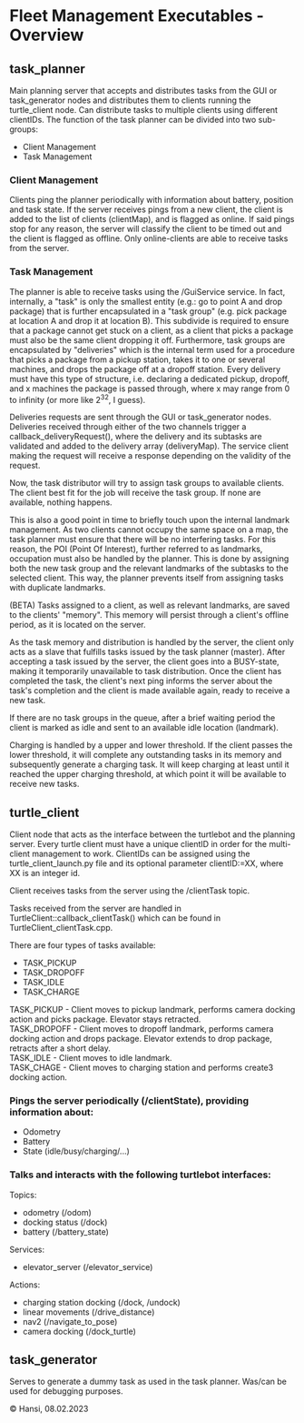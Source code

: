 # Fleet Management Executables - Overview
## task_planner
Main planning server that accepts and distributes tasks from the GUI or task_generator nodes and distributes them to clients running the turtle_client node. Can distribute tasks to multiple clients using different clientIDs.
The function of the task planner can be divided into two sub-groups:
- Client Management
- Task Management

### Client Management
Clients ping the planner periodically with information about battery, position and task state. If the server receives pings from a new client, the client is added to the list of clients (clientMap), and is flagged as online. If said pings stop for any reason, the server will classify the client to be timed out and the client is flagged as offline. Only online-clients are able to receive tasks from the server.

### Task Management
The planner is able to receive tasks using the /GuiService service. In fact, internally, a "task" is only the smallest entity (e.g.: go to point A and drop package) that is further encapsulated in a "task group" (e.g. pick package at location A and drop it at location B). This subdivide is required to ensure that a package cannot get stuck on a client, as a client that picks a package must also be the same client dropping it off. Furthermore, task groups are encapsulated by "deliveries" which is the internal term used for a procedure that picks a package from a pickup station, takes it to one or several machines, and drops the package off at a dropoff station. Every delivery must have this type of structure, i.e. declaring a dedicated pickup, dropoff, and x machines the package is passed through, where x may range from 0 to infinity (or more like 2<sup>32</sup>, I guess).

Deliveries requests are sent through the GUI or task_generator nodes. Deliveries received through either of the two channels trigger a callback_deliveryRequest(), where the delivery and its subtasks are validated and added to the delivery array (deliveryMap). The service client making the request will receive a response depending on the validity of the request.

Now, the task distributor will try to assign task groups to available clients. The client best fit for the job will receive the task group. If none are available, nothing happens.

This is also a good point in time to briefly touch upon the internal landmark management. As two clients cannot occupy the same space on a map, the task planner must ensure that there will be no interfering tasks. For this reason, the POI (Point Of Interest), further referred to as landmarks, occupation must also be handled by the planner. This is done by assigning both the new task group and the relevant landmarks of the subtasks to the selected client. This way, the planner prevents itself from assigning tasks with duplicate landmarks.

(BETA) Tasks assigned to a client, as well as relevant landmarks, are saved to the clients' "memory". This memory will persist through a client's offline period, as it is located on the server.

As the task memory and distribution is handled by the server, the client only acts as a slave that fulfills tasks issued by the task planner (master). After accepting a task issued by the server, the client goes into a BUSY-state, making it temporarily unavailable to task distribution. Once the client has completed the task, the client's next ping informs the server about the task's completion and the client is made available again, ready to receive a new task.

If there are no task groups in the queue, after a brief waiting period the client is marked as idle and sent to an available idle location (landmark).

Charging is handled by a upper and lower threshold. If the client passes the lower threshold, it will complete any outstanding tasks in its memory and subsequently generate a charging task. It will keep charging at least until it reached the upper charging threshold, at which point it will be available to receive new tasks. 

## turtle_client
Client node that acts as the interface between the turtlebot and the planning server. Every turtle client must have a unique clientID in order for the multi-client management to work. ClientIDs can be assigned using the turtle_client_launch.py file and its optional parameter clientID:=XX, where XX is an integer id.

Client receives tasks from the server using the /clientTask topic.

Tasks received from the server are handled in TurtleClient::callback_clientTask() which can be found in TurtleClient_clientTask.cpp.

There are four types of tasks available:
- TASK_PICKUP
- TASK_DROPOFF
- TASK_IDLE
- TASK_CHARGE

TASK_PICKUP - Client moves to pickup landmark, performs camera docking action and picks package. Elevator stays retracted.<br>
TASK_DROPOFF - Client moves to dropoff landmark, performs camera docking action and drops package. Elevator extends to drop package, retracts after a short delay.<br>
TASK_IDLE - Client moves to idle landmark.<br>
TASK_CHAGE - Client moves to charging station and performs create3 docking action.<br>

### Pings the server periodically (/clientState), providing information about:
- Odometry
- Battery
- State (idle/busy/charging/...)

### Talks and interacts with the following turtlebot interfaces:
Topics:
- odometry (/odom)
- docking status (/dock)
- battery (/battery_state)

Services:
- elevator_server (/elevator_service)

Actions:
- charging station docking (/dock, /undock)
- linear movements (/drive_distance)
- nav2 (/navigate_to_pose)
- camera docking (/dock_turtle)

## task_generator
Serves to generate a dummy task as used in the task planner. Was/can be used for debugging purposes.

<p>&copy Hansi, 08.02.2023</p>
